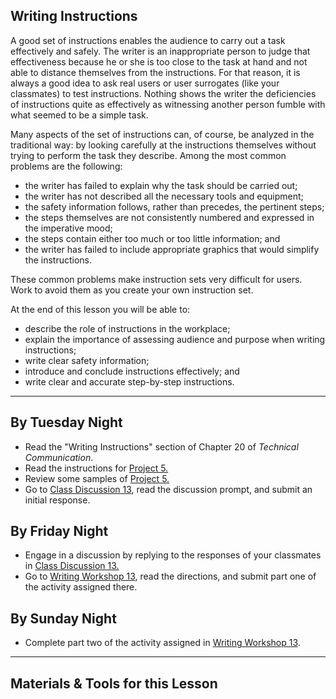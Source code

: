 ## Writing Instructions

A good set of instructions enables the audience to carry out a task effectively and safely. The writer is an inappropriate person to judge that effectiveness because he or she is too close to the task at hand and not able to distance themselves from the instructions. For that reason, it is always a good idea to ask real users or user surrogates (like your classmates) to test instructions. Nothing shows the writer the deficiencies of instructions quite as effectively as witnessing another person fumble with what seemed to be a simple task.

Many aspects of the set of instructions can, of course, be analyzed in the traditional way: by looking carefully at the instructions themselves without trying to perform the task they describe. Among the most common problems are the following:

* the writer has failed to explain why the task should be carried out;
* the writer has not described all the necessary tools and equipment;
* the safety information follows, rather than precedes, the pertinent steps;
* the steps themselves are not consistently numbered and expressed in the imperative mood;
* the steps contain either too much or too little information; and
* the writer has failed to include appropriate graphics that would simplify the instructions.

These common problems make instruction sets very difficult for users. Work to avoid them as you create your own instruction set.

At the end of this lesson you will be able to:

* describe the role of instructions in the workplace;
* explain the importance of assessing audience and purpose when writing instructions;
* write clear safety information;
* introduce and conclude instructions effectively; and
* write clear and accurate step-by-step instructions.

---

## By Tuesday Night

* Read the "Writing Instructions" section of Chapter 20 of _Technical Communication_.
* Read the instructions for [Project 5.][3]
* Review some samples of [Project 5.][4]
* Go to [Class Discussion 13][1], read the discussion prompt, and submit an initial response.

## By Friday Night

* Engage in a discussion by replying to the responses of your classmates in [Class Discussion 13.][1]
* Go to [Writing Workshop 13][2], read the directions, and submit part one of the activity assigned there.

## By Sunday Night

* Complete part two of the activity assigned in [Writing Workshop 13][2].

---

## Materials & Tools for this Lesson

[1]: /section/content/default.asp?WCI=Goto&WCU=CRSCNT&MATCH=Class+Discussion+13
[2]: /section/content/default.asp?WCI=Goto&WCU=CRSCNT&MATCH=Writing+Workshop+13
[3]: /section/content/default.asp?WCI=Goto&WCU=CRSCNT&MATCH=Project+5+Assignment
[4]: /section/content/default.asp?WCI=Goto&WCU=CRSCNT&MATCH=Project+5+Samples
